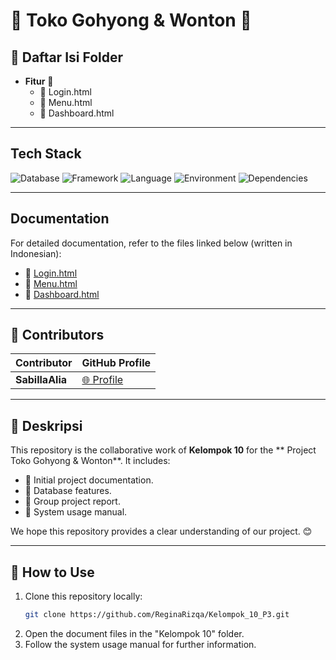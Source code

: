 # 🌟 Toko Gohyong & Wonton 🌟

## 📂 Daftar Isi Folder
- **Fitur** 📄
  - 📘 Login.html
  - 📙 Menu.html
  - 📗 Dashboard.html

---

## Tech Stack
![Database](https://img.shields.io/badge/database-MySQL-green) ![Framework](https://img.shields.io/badge/framework-Yii2-blue) ![Language](https://img.shields.io/badge/language-PHP-blue) ![Environment](https://img.shields.io/badge/environment-XAMPP-orange) ![Dependencies](https://img.shields.io/badge/dependencies-Composer-yellow)

---

## Documentation
For detailed documentation, refer to the files linked below (written in Indonesian):

- 📘 [Login.html](#)
- 📙 [Menu.html](#)
- 📗 [Dashboard.html](#)

---

## 🤝 Contributors
| Contributor       | GitHub Profile                                  |
|-------------------|------------------------------------------------|
| **SabillaAlia**      | [🌐 Profile](https://github.com/SabillaAlia)    |

---

## 📝 Deskripsi
This repository is the collaborative work of **Kelompok 10** for the ** Project Toko Gohyong & Wonton**. It includes:
- 📌 Initial project documentation.
- 📌 Database features.
- 📌 Group project report.
- 📌 System usage manual.

We hope this repository provides a clear understanding of our project. 😊

---

## 🚀 How to Use
1. Clone this repository locally:
   ```bash
   git clone https://github.com/ReginaRizqa/Kelompok_10_P3.git
   ```
2. Open the document files in the "Kelompok 10" folder.
3. Follow the system usage manual for further information.
